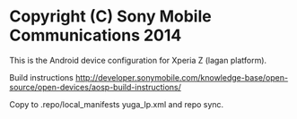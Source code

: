 Copyright (C) Sony Mobile Communications 2014
=============================================

This is the Android device configuration for Xperia Z (lagan platform).

Build instructions
http://developer.sonymobile.com/knowledge-base/open-source/open-devices/aosp-build-instructions/

Copy to .repo/local_manifests yuga_lp.xml and repo sync.
